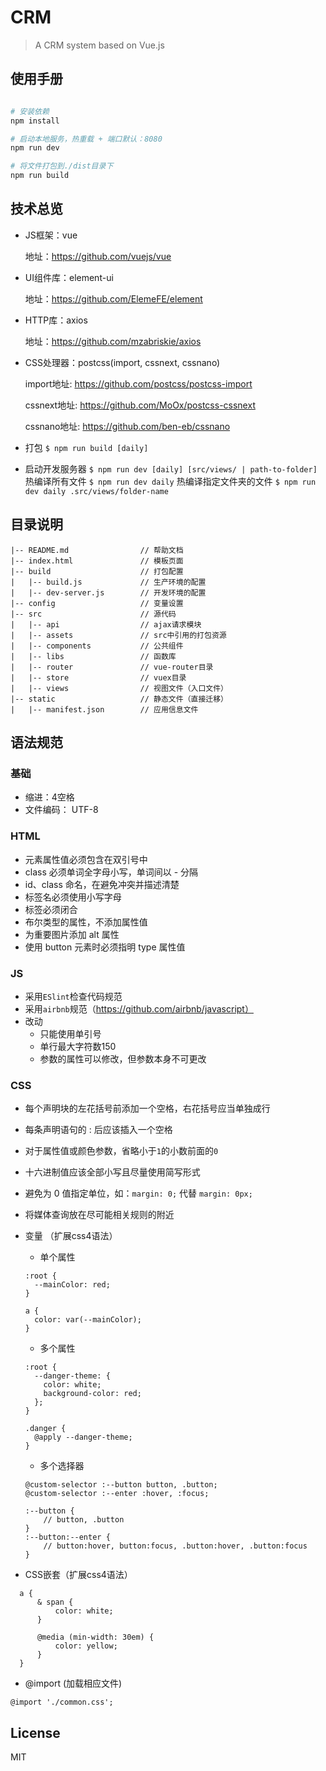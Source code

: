 # CRM
> A CRM system based on Vue.js

## 使用手册
 
``` bash

# 安装依赖
npm install

# 启动本地服务，热重载 + 端口默认：8080
npm run dev

# 将文件打包到./dist目录下
npm run build

```

## 技术总览

* JS框架：vue

  地址：https://github.com/vuejs/vue

* UI组件库：element-ui

  地址：https://github.com/ElemeFE/element

* HTTP库：axios

  地址：https://github.com/mzabriskie/axios

* CSS处理器：postcss(import, cssnext, cssnano)

  import地址: https://github.com/postcss/postcss-import

  cssnext地址: https://github.com/MoOx/postcss-cssnext

  cssnano地址: https://github.com/ben-eb/cssnano
* 打包
  `$ npm run build [daily]`
  
* 启动开发服务器
  `$ npm run dev [daily] [src/views/ | path-to-folder]`
  热编译所有文件 
  `$ npm run dev daily`
  热编译指定文件夹的文件 
  `$ npm run dev daily .src/views/folder-name` 

## 目录说明

```
|-- README.md                // 帮助文档
|-- index.html               // 模板页面
|-- build                    // 打包配置
|   |-- build.js             // 生产环境的配置
|   |-- dev-server.js        // 开发环境的配置
|-- config                   // 变量设置
|-- src                      // 源代码
|   |-- api                  // ajax请求模块
|   |-- assets               // src中引用的打包资源
|   |-- components           // 公共组件
|   |-- libs                 // 函数库
|   |-- router               // vue-router目录
|   |-- store                // vuex目录
|   |-- views                // 视图文件（入口文件）
|-- static                   // 静态文件（直接迁移）
|   |-- manifest.json        // 应用信息文件
```

## 语法规范

### 基础
* 缩进：4空格
* 文件编码： UTF-8

### HTML
* 元素属性值必须包含在双引号中
* class 必须单词全字母小写，单词间以 - 分隔
* id、class 命名，在避免冲突并描述清楚
* 标签名必须使用小写字母
* 标签必须闭合
* 布尔类型的属性，不添加属性值
* 为重要图片添加 alt 属性
* 使用 button 元素时必须指明 type 属性值

### JS
* 采用`ESlint`检查代码规范
* 采用`airbnb`规范（https://github.com/airbnb/javascript）
* 改动
    - 只能使用单引号
    - 单行最大字符数150
    - 参数的属性可以修改，但参数本身不可更改

### CSS

* 每个声明块的左花括号前添加一个空格，右花括号应当单独成行
* 每条声明语句的 : 后应该插入一个空格
* 对于属性值或颜色参数，省略小于`1`的小数前面的`0`
* 十六进制值应该全部小写且尽量使用简写形式
* 避免为 0 值指定单位，如：`margin: 0;` 代替 `margin: 0px;`
* 将媒体查询放在尽可能相关规则的附近

* 变量 （扩展css4语法）

    - 单个属性
    ```
    :root {
      --mainColor: red;
    }

    a {
      color: var(--mainColor);
    }

    ```

    - 多个属性
    ```
    :root {
      --danger-theme: {
        color: white;
        background-color: red;
      };
    }

    .danger {
      @apply --danger-theme;
    }
    ```

    - 多个选择器
    ```
    @custom-selector :--button button, .button;
    @custom-selector :--enter :hover, :focus;

    :--button {
        // button, .button
    }
    :--button:--enter {
        // button:hover, button:focus, .button:hover, .button:focus
    }
    ```

* CSS嵌套（扩展css4语法）

```
  a {
      & span {
          color: white;
      }

      @media (min-width: 30em) {
          color: yellow;
      }
  }
```     
* @import (加载相应文件)

```
@import './common.css';
```

## License 
MIT
